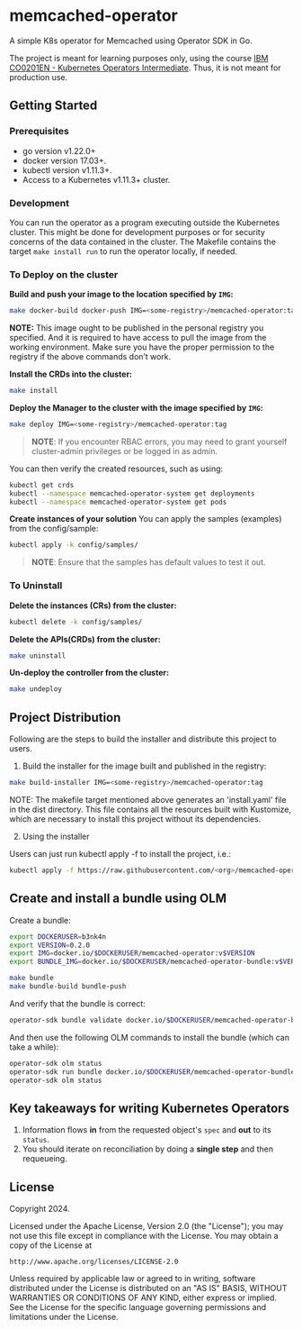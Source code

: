 # memcached-operator

A simple K8s operator for Memcached using Operator SDK in Go.

The project is meant for learning purposes only, using the course [IBM CO0201EN - Kubernetes Operators Intermediate](https://apps.cognitiveclass.ai/learning/course/course-v1:CognitiveClass+CO0201EN+v2/home). Thus, it is not meant for production use.


## Getting Started

### Prerequisites
- go version v1.22.0+
- docker version 17.03+.
- kubectl version v1.11.3+.
- Access to a Kubernetes v1.11.3+ cluster.

### Development

You can run the operator as a program executing outside the Kubernetes cluster.
This might be done for development purposes or for security concerns of the data contained in the cluster.
The Makefile contains the target `make install run` to run the operator locally, if needed.

### To Deploy on the cluster
**Build and push your image to the location specified by `IMG`:**

```sh
make docker-build docker-push IMG=<some-registry>/memcached-operator:tag
```

**NOTE:** This image ought to be published in the personal registry you specified.
And it is required to have access to pull the image from the working environment.
Make sure you have the proper permission to the registry if the above commands don’t work.

**Install the CRDs into the cluster:**

```sh
make install
```

**Deploy the Manager to the cluster with the image specified by `IMG`:**

```sh
make deploy IMG=<some-registry>/memcached-operator:tag
```

> **NOTE**: If you encounter RBAC errors, you may need to grant yourself cluster-admin
privileges or be logged in as admin.

You can then verify the created resources, such as using:

```sh
kubectl get crds
kubectl --namespace memcached-operator-system get deployments
kubectl --namespace memcached-operator-system get pods
```

**Create instances of your solution**
You can apply the samples (examples) from the config/sample:

```sh
kubectl apply -k config/samples/
```

>**NOTE**: Ensure that the samples has default values to test it out.

### To Uninstall
**Delete the instances (CRs) from the cluster:**

```sh
kubectl delete -k config/samples/
```

**Delete the APIs(CRDs) from the cluster:**

```sh
make uninstall
```

**Un-deploy the controller from the cluster:**

```sh
make undeploy
```

## Project Distribution

Following are the steps to build the installer and distribute this project to users.

1. Build the installer for the image built and published in the registry:

```sh
make build-installer IMG=<some-registry>/memcached-operator:tag
```

NOTE: The makefile target mentioned above generates an 'install.yaml'
file in the dist directory. This file contains all the resources built
with Kustomize, which are necessary to install this project without
its dependencies.

2. Using the installer

Users can just run kubectl apply -f <URL for YAML BUNDLE> to install the project, i.e.:

```sh
kubectl apply -f https://raw.githubusercontent.com/<org>/memcached-operator/<tag or branch>/dist/install.yaml
```

## Create and install a bundle using OLM

Create a bundle:

```sh
export DOCKERUSER=b3nk4n
export VERSION=0.2.0
export IMG=docker.io/$DOCKERUSER/memcached-operator:v$VERSION
export BUNDLE_IMG=docker.io/$DOCKERUSER/memcached-operator-bundle:v$VERSION

make bundle
make bundle-build bundle-push
```

And verify that the bundle is correct:

```sh
operator-sdk bundle validate docker.io/$DOCKERUSER/memcached-operator-bundle:v$VERSION
```

And then use the following OLM commands to install the bundle (which can take a while):
```sh
operator-sdk olm status
operator-sdk run bundle docker.io/$DOCKERUSER/memcached-operator-bundle:v$VERSION --timeout 30m
operator-sdk olm status
```

## Key takeaways for writing Kubernetes Operators

1. Information flows **in** from the requested object's `spec` and **out** to its `status`.
2. You should iterate on reconciliation by doing a **single step** and then requeueing.


## License

Copyright 2024.

Licensed under the Apache License, Version 2.0 (the "License");
you may not use this file except in compliance with the License.
You may obtain a copy of the License at

    http://www.apache.org/licenses/LICENSE-2.0

Unless required by applicable law or agreed to in writing, software
distributed under the License is distributed on an "AS IS" BASIS,
WITHOUT WARRANTIES OR CONDITIONS OF ANY KIND, either express or implied.
See the License for the specific language governing permissions and
limitations under the License.

